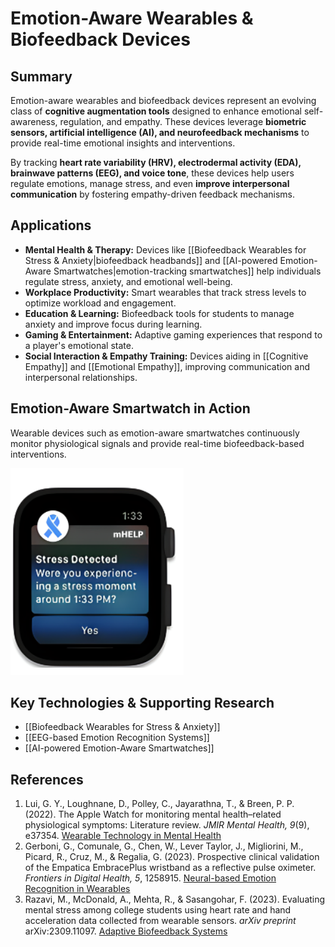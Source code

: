 # Emotion-Aware Wearables & Biofeedback Devices

## Summary

Emotion-aware wearables and biofeedback devices represent an evolving class of **cognitive augmentation tools** designed to enhance emotional self-awareness, regulation, and empathy. These devices leverage **biometric sensors, artificial intelligence (AI), and neurofeedback mechanisms** to provide real-time emotional insights and interventions.

By tracking **heart rate variability (HRV), electrodermal activity (EDA), brainwave patterns (EEG), and voice tone**, these devices help users regulate emotions, manage stress, and even **improve interpersonal communication** by fostering empathy-driven feedback mechanisms.

## Applications

- **Mental Health & Therapy:** Devices like [[Biofeedback Wearables for Stress & Anxiety|biofeedback headbands]] and [[AI-powered Emotion-Aware Smartwatches|emotion-tracking smartwatches]] help individuals regulate stress, anxiety, and emotional well-being.
- **Workplace Productivity:** Smart wearables that track stress levels to optimize workload and engagement.
- **Education & Learning:** Biofeedback tools for students to manage anxiety and improve focus during learning.
- **Gaming & Entertainment:** Adaptive gaming experiences that respond to a player's emotional state.
- **Social Interaction & Empathy Training:** Devices aiding in [[Cognitive Empathy]] and [[Emotional Empathy]], improving communication and interpersonal relationships.

## Emotion-Aware Smartwatch in Action

Wearable devices such as emotion-aware smartwatches continuously monitor physiological signals and provide real-time biofeedback-based interventions.

![Emotion-Aware Smartwatch](watch.png)

## Key Technologies & Supporting Research

- [[Biofeedback Wearables for Stress & Anxiety]]
- [[EEG-based Emotion Recognition Systems]]
- [[AI-powered Emotion-Aware Smartwatches]]

## References

1. Lui, G. Y., Loughnane, D., Polley, C., Jayarathna, T., & Breen, P. P. (2022). The Apple Watch for monitoring mental health–related physiological symptoms: Literature review. *JMIR Mental Health, 9*(9), e37354. [Wearable Technology in Mental Health](https://pmc.ncbi.nlm.nih.gov/articles/PMC9494213/)
2. Gerboni, G., Comunale, G., Chen, W., Lever Taylor, J., Migliorini, M., Picard, R., Cruz, M., & Regalia, G. (2023). Prospective clinical validation of the Empatica EmbracePlus wristband as a reflective pulse oximeter. *Frontiers in Digital Health, 5*, 1258915. [Neural-based Emotion Recognition in Wearables](https://pubmed.ncbi.nlm.nih.gov/38111608/)
3. Razavi, M., McDonald, A., Mehta, R., & Sasangohar, F. (2023). Evaluating mental stress among college students using heart rate and hand acceleration data collected from wearable sensors. *arXiv preprint* arXiv:2309.11097. [Adaptive Biofeedback Systems](https://arxiv.org/abs/2309.11097/)
